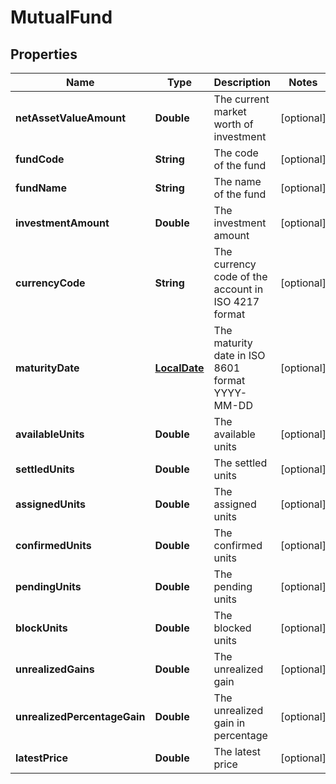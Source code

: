 
# MutualFund

## Properties
Name | Type | Description | Notes
------------ | ------------- | ------------- | -------------
**netAssetValueAmount** | **Double** | The current market worth of investment |  [optional]
**fundCode** | **String** | The code of the fund |  [optional]
**fundName** | **String** | The name of the fund |  [optional]
**investmentAmount** | **Double** | The investment amount |  [optional]
**currencyCode** | **String** | The currency code of the account in ISO 4217 format |  [optional]
**maturityDate** | [**LocalDate**](LocalDate.md) | The maturity date in ISO 8601 format YYYY-MM-DD |  [optional]
**availableUnits** | **Double** | The available units |  [optional]
**settledUnits** | **Double** | The settled units |  [optional]
**assignedUnits** | **Double** | The assigned units |  [optional]
**confirmedUnits** | **Double** | The confirmed units |  [optional]
**pendingUnits** | **Double** | The pending units |  [optional]
**blockUnits** | **Double** | The blocked units |  [optional]
**unrealizedGains** | **Double** | The unrealized gain |  [optional]
**unrealizedPercentageGain** | **Double** | The unrealized gain in percentage |  [optional]
**latestPrice** | **Double** | The latest price |  [optional]



